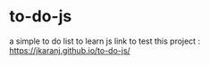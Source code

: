 # to-do-js
a simple to do list to learn js
link to test this project :
https://jkaranj.github.io/to-do-js/
